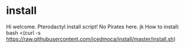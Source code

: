 # install
Hi welcome.
Pterodactyl install script! No Pirates here. jk
How to install: bash <(curl -s https://raw.githubusercontent.com/icedmoca/install/master/install.sh)
